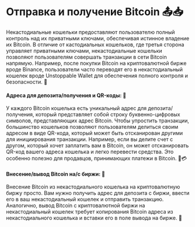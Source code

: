 # Отправка и получение Bitcoin 📤📥

Некастодиальные кошельки предоставляют пользователю полный контроль над их приватными ключами, обеспечивая истинное владение их Bitcoin. В отличие от кастодиальных кошельков, где третья сторона управляет приватными ключами, некастодиальные кошельки позволяют пользователям совершать транзакции в сети Bitcoin напрямую. Например, после покупки Bitcoin на криптовалютной бирже вроде Binance, пользователи часто переводят его в некастодиальный кошелек вроде Unstoppable Wallet для обеспечения полного контроля и безопасности. 🔐

#### Адреса для депозита/получения и QR-коды: 📇

У каждого Bitcoin кошелька есть уникальный адрес для депозита/получения, который представляет собой строку буквенно-цифровых символов, представляющих адрес Bitcoin. Чтобы упростить транзакции, большинство кошельков позволяют пользователям делиться своим адресом в виде QR-кода, который может быть отсканирован другими для инициирования транзакции. Например, если вы делите счет с другом, который хочет заплатить вам в Bitcoin, он может отсканировать QR-код вашего адреса кошелька и легко перевести средства. Это особенно полезно для продавцов, принимающих платежи в Bitcoin. 📸💳

#### Внесение/вывод Bitcoin на/с биржи: 🏦

Внесение Bitcoin из некастодиального кошелька на криптовалютную биржу просто. Вам нужно получить адрес для депозита с биржи, ввести его в ваш некастодиальный кошелек и отправить транзакцию. Аналогично, вывод Bitcoin с криптовалютной биржи на некастодиальный кошелек требует копирования Bitcoin адреса из некастодиального кошелька и вставки его в поле вывода на бирже. 🔁